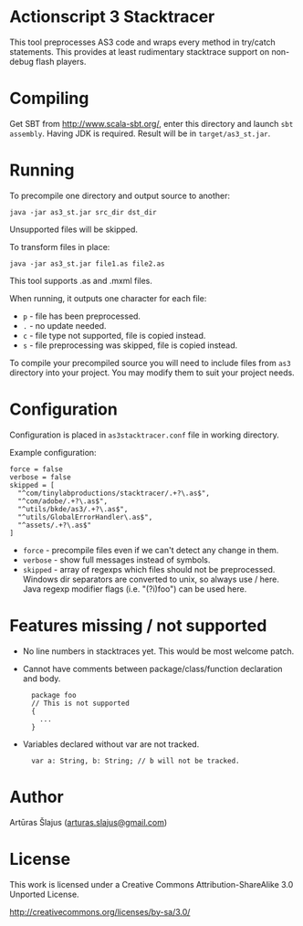 # Actionscript 3 Stacktracer

This tool preprocesses AS3 code and wraps every method in try/catch statements.
This provides at least rudimentary stacktrace support on non-debug flash 
players.

# Compiling

Get SBT from <http://www.scala-sbt.org/>, enter this directory and launch `sbt assembly`.
Having JDK is required. Result will be in `target/as3_st.jar`.

# Running

To precompile one directory and output source to another:

    java -jar as3_st.jar src_dir dst_dir

Unsupported files will be skipped.

To transform files in place:

    java -jar as3_st.jar file1.as file2.as

This tool supports .as and .mxml files.

When running, it outputs one character for each file:

* `p` - file has been preprocessed.
* `.` - no update needed.
* `c` - file type not supported, file is copied instead.
* `s` - file preprocessing was skipped, file is copied instead.

To compile your precompiled source you will need to include files from `as3`
directory into your project. You may modify them to suit your project needs.

# Configuration

Configuration is placed in `as3stacktracer.conf` file in working directory.

Example configuration:

    force = false
    verbose = false
    skipped = [
      "^com/tinylabproductions/stacktracer/.+?\.as$",
      "^com/adobe/.+?\.as$",
      "^utils/bkde/as3/.+?\.as$",
      "^utils/GlobalErrorHandler\.as$",
      "^assets/.+?\.as$"
    ]

* `force` - precompile files even if we can't detect any change in them.
* `verbose` - show full messages instead of symbols.
* `skipped` - array of regexps which files should not be preprocessed.
Windows dir separators are converted to unix, so always use / here.
Java regexp modifier flags (i.e. "(?i)foo") can be used here.

# Features missing / not supported

* No line numbers in stacktraces yet. This would be most welcome patch.
* Cannot have comments between package/class/function declaration and body.

        package foo 
        // This is not supported
        {
          ...
        }

* Variables declared without var are not tracked.

        var a: String, b: String; // b will not be tracked.

# Author

Artūras Šlajus (<arturas.slajus@gmail.com>)

# License

This work is licensed under a Creative Commons Attribution-ShareAlike 3.0 
Unported License.

<http://creativecommons.org/licenses/by-sa/3.0/>
